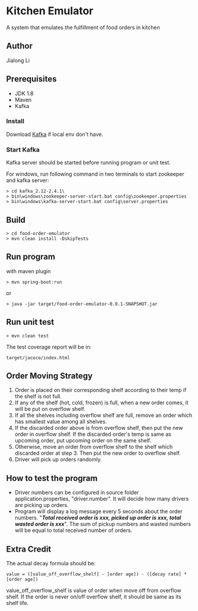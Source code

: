 # Kitchen Emulator

A system that emulates the fulfillment of food orders in kitchen

## Author
Jialong Li

## Prerequisites
* JDK 1.8
* Maven
* Kafka

### Install
Download [Kafka](https://kafka.apache.org/quickstart) if local env don't have.

### Start Kafka
Kafka server should be started before running program or unit test.

For windows, run following command in two terminals to start zookeeper and kafka server:
```
> cd kafka_2.12-2.4.1\
> bin\windows\zookeeper-server-start.bat config\zookeeper.properties
> bin\windows\kafka-server-start.bat config\server.properties
```

## Build
```
> cd food-order-emulator
> mvn clean install -DskipTests
```

## Run program
with maven plugin
```
> mvn spring-boot:run
```
or
```
> java -jar target/food-order-emulator-0.0.1-SNAPSHOT.jar
```
## Run unit test
```$xslt
> mvn clean test
```

The test coverage report will be in:
```$xslt
target/jacoco/index.html
```

## Order Moving Strategy
1. Order is placed on their corresponding shelf according to their temp if the shelf is not full. 
2. If any of the shelf (hot, cold, frozen) is full, when a new order comes, it will be put on overflow shelf.
3. If all the shelves including overflow shelf are full, remove an order which has smallest value among all shelves.
4. If the discarded order above is from overflow shelf, then put the new order in overflow shelf. If the discarded order's 
temp is same as upcoming order, put upcoming order on the same shelf. 
5. Otherwise, move an order from overflow shelf to the shelf which discarded order at step 3.
Then put the new order to overflow shelf.
6. Driver will pick up orders randomly.

## How to test the program
* Driver numbers can be configured in source folder application.properties, "driver.number". 
It will decide how many drivers are picking up orders.
* Program will display a log message every 5 seconds about the order numbers.
"_**Total received order is xxx, picked up order is xxx, total wasted order is xxx**_".
The sum of pickup numbers and wasted numbers will be equal to total received number of orders.

## Extra Credit
The actual decay formula should be:
```$xslt
value = ([value_off_overflow_shelf] - [order age]) - ([decay rate] * [order age])
```
value_off_overflow_shelf is value of order when move off from overflow shelf. If the order is never on/off
overflow shelf, it should be same as its shelf life.


